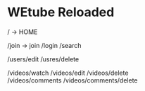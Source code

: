 # WEtube Reloaded 

/ -> HOME

/join -> join
/login
/search

/users/edit
/usres/delete

/videos/watch
/videos/edit
/videos/delete  
/videos/comments
/videos/comments/delete 